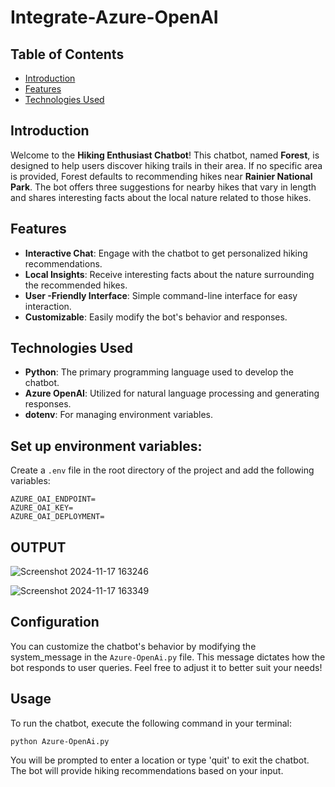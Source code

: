 # Integrate-Azure-OpenAI

## Table of Contents
- [Introduction](#introduction)
- [Features](#features)
- [Technologies Used](#technologies-used)

## Introduction

Welcome to the **Hiking Enthusiast Chatbot**! This chatbot, named **Forest**, is designed to help users discover hiking trails in their area. If no specific area is provided, Forest defaults to recommending hikes near **Rainier National Park**. The bot offers three suggestions for nearby hikes that vary in length and shares interesting facts about the local nature related to those hikes.

## Features

- **Interactive Chat**: Engage with the chatbot to get personalized hiking recommendations.
- **Local Insights**: Receive interesting facts about the nature surrounding the recommended hikes.
- **User -Friendly Interface**: Simple command-line interface for easy interaction.
- **Customizable**: Easily modify the bot's behavior and responses.

## Technologies Used

- **Python**: The primary programming language used to develop the chatbot.
- **Azure OpenAI**: Utilized for natural language processing and generating responses.
- **dotenv**: For managing environment variables.

## Set up environment variables: 

Create a `.env` file in the root directory of the project and add the following variables:

```
AZURE_OAI_ENDPOINT=
AZURE_OAI_KEY=
AZURE_OAI_DEPLOYMENT=
```

## OUTPUT

![Screenshot 2024-11-17 163246](https://github.com/user-attachments/assets/d3d0d1e9-6e4b-42d8-a8b6-3a5ccd416b8c)

![Screenshot 2024-11-17 163349](https://github.com/user-attachments/assets/0bdfec86-30f1-47c5-90d4-7248bc0f1847)

##  Configuration
You can customize the chatbot's behavior by modifying the system_message in the `Azure-OpenAi.py` file. This message dictates how the bot responds to user queries. Feel free to adjust it to better suit your needs!

## Usage

To run the chatbot, execute the following command in your terminal:
```
python Azure-OpenAi.py
```

You will be prompted to enter a location or type 'quit' to exit the chatbot. The bot will provide hiking recommendations based on your input.
